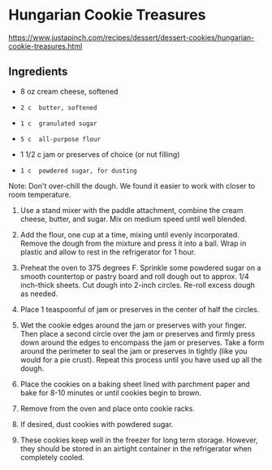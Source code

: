 # Hungarian Cookie Treasures

https://www.justapinch.com/recipes/dessert/dessert-cookies/hungarian-cookie-treasures.html

## Ingredients

*    8 oz cream cheese, softened
*     2 c  butter, softened
*     1 c  granulated sugar
*     5 c  all-purpose flour
* 1 1/2 c  jam or preserves of choice (or nut filling)
*     1 c  powdered sugar, for dusting

Note: Don't over-chill the dough.  We found it easier to work with
closer to room temperature.

1. Use a stand mixer with the paddle attachment, combine the cream
   cheese, butter, and sugar.  Mix on medium speed until well blended.

2. Add the flour, one cup at a time, mixing until evenly incorporated.
   Remove the dough from the mixture and press it into a ball.  Wrap
   in plastic and allow to rest in the refrigerator for 1 hour.

3. Preheat the oven to 375 degrees F.  Sprinkle some powdered sugar on
   a smooth countertop or pastry board and roll dough out to
   approx. 1/4 inch-thick sheets.  Cut dough into 2-inch circles.
   Re-roll excess dough as needed.

4. Place 1 teaspoonful of jam or preserves in the center of half the
   circles.

5. Wet the cookie edges around the jam or preserves with your finger.
   Then place a second circle over the jam or preserves and firmly
   press down around the edges to encompass the jam or preserves.
   Take a form around the perimeter to seal the jam or preserves in
   tightly (like you would for a pie crust).  Repeat this process
   until you have used up all the dough.

6. Place the cookies on a baking sheet lined with parchment paper and
   bake for 8-10 minutes or until cookies begin to brown.

7. Remove from the oven and place onto cookie racks.

8. If desired, dust cookies with powdered sugar.

9. These cookies keep well in the freezer for long term storage.
   However, they should be stored in an airtight container in the
   refrigerator when completely cooled.
